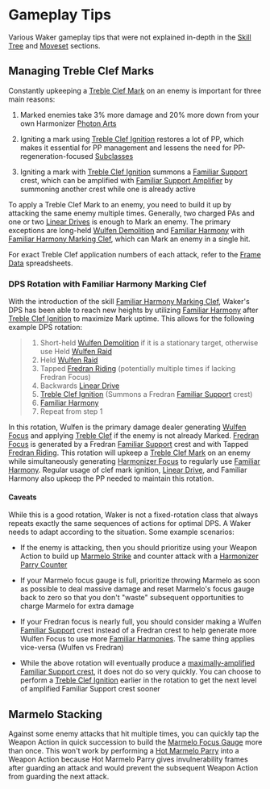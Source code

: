 # Gameplay Tips

Various Waker gameplay tips that were not explained in-depth in the [Skill Tree](#skill-tree) and [Moveset](#moveset) sections.

## Managing Treble Clef Marks

Constantly upkeeping a [Treble Clef Mark](#treble-clef-marking) on an enemy is important for three main reasons:

1. Marked enemies take 3% more damage and 20% more down from your own Harmonizer [Photon Arts](#photon-arts)

1. Igniting a mark using [Treble Clef Ignition](#treble-clef-ignition) restores a lot of PP, which makes it essential for PP management and lessens the need for PP-regeneration-focused [Subclasses](#subclass)

1. Igniting a mark with [Treble Clef Ignition](#treble-clef-ignition) summons a [Familiar Support](#familiar-support) crest, which can be amplified with [Familiar Support Amplifier](#familiar-support-amplifier) by summoning another crest while one is already active

To apply a Treble Clef Mark to an enemy, you need to build it up by attacking the same enemy multiple times.
Generally, two charged PAs and one or two [Linear Drives](#linear-drive) is enough to Mark an enemy. 
The primary exceptions are long-held [Wulfen Demolition](#wulfen-demolition) and [Familiar Harmony](#familiar-harmony) with [Familiar Harmony Marking Clef](#familiar-harmony-marking-clef), which can Mark an enemy in a single hit.

For exact Treble Clef application numbers of each attack, refer to the [Frame Data](#frame-data) spreadsheets. 

### DPS Rotation with Familiar Harmony Marking Clef

With the introduction of the skill [Familiar Harmony Marking Clef](#familiar-harmony-marking-clef), Waker's DPS has been able to reach new heights by utilizing [Familiar Harmony](#familiar-harmony) after [Treble Clef Ignition](#treble-clef-ignition) to maximize Mark uptime. This allows for the following example DPS rotation:

> 1. Short-held [Wulfen Demolition](#wulfen-demolition) if it is a stationary target, otherwise use Held [Wulfen Raid](#wulfen-raid)
> 2. Held [Wulfen Raid](#wulfen-raid)
> 3. Tapped [Fredran Riding](#fredran-riding) (potentially multiple times if lacking Fredran Focus)
> 4. Backwards [Linear Drive](#linear-drive)
> 5. [Treble Clef Ignition](#treble-clef-ignition) (Summons a Fredran [Familiar Support](#familiar-support) crest)
> 6. [Familiar Harmony](#familiar-harmony)
> 7. Repeat from step 1

In this rotation, Wulfen is the primary damage dealer generating [Wulfen Focus](#harmonizer-focus) and applying [Treble Clef](#treble-clef-marking) if the enemy is not already Marked.
[Fredran Focus](#harmonizer-focus) is generated by a Fredran [Familiar Support](#familiar-support) crest and with Tapped [Fredran Riding](#fredran-riding).
This rotation will upkeep a [Treble Clef Mark](#treble-clef-marking) on an enemy while simultaneously generating [Harmonizer Focus](#harmonizer-focus) to regularly use [Familiar Harmony](#familiar-harmony). Regular usage of clef mark ignition, [Linear Drive](#linear-drive), and Familiar Harmony also upkeep the PP needed to maintain this rotation.

#### Caveats

While this is a good rotation, Waker is not a fixed-rotation class that always repeats exactly the same sequences of actions for optimal DPS. A Waker needs to adapt according to the situation. Some example scenarios:

- If the enemy is attacking, then you should prioritize using your Weapon Action to build up [Marmelo Strike](#marmelo-strike) and counter attack with a [Harmonizer Parry Counter](#harmonizer-parry-counter)

- If your Marmelo focus gauge is full, prioritize throwing Marmelo as soon as possible to deal massive damage and reset Marmelo's focus gauge back to zero so that you don't "waste" subsequent opportunities to charge Marmelo for extra damage

- If your Fredran focus is nearly full, you should consider making a Wulfen [Familiar Support](#familiar-support) crest instead of a Fredran crest to help generate more Wulfen Focus to use more [Familiar Harmonies](#familiar-harmony). The same thing applies vice-versa (Wulfen vs Fredran)

- While the above rotation will eventually produce a [maximally-amplified Familiar Support crest](#familiar-support-amplifier), it does not do so very quickly. You can choose to perform a [Treble Clef Ignition](#treble-clef-ignition) earlier in the rotation to get the next level of amplified Familiar Support crest sooner


## Marmelo Stacking

Against some enemy attacks that hit multiple times, you can quickly tap the Weapon Action in quick succession to build the [Marmelo Focus Gauge](#marmelo-strike) more than once.
This won't work by performing a [Hot Marmelo Parry](#hot-marmelo-parry) into a Weapon Action because Hot Marmelo Parry gives invulnerability frames after guarding an attack and would prevent the subsequent Weapon Action from guarding the next attack. 
